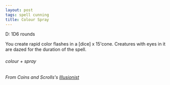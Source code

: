 ```yaml
---
layout: post
tags: spell cunning
title: Colour Spray
---
```

D: 1D6 rounds

You create rapid color flashes in a [dice] x 15'cone. Creatures with eyes in it are dazed for the duration of the spell.
 
###### colour + spray
###### From Coins and Scrolls's [Illusionist](https://coinsandscrolls.blogspot.com/2017/03/osr-illusionist-wizards.html)
